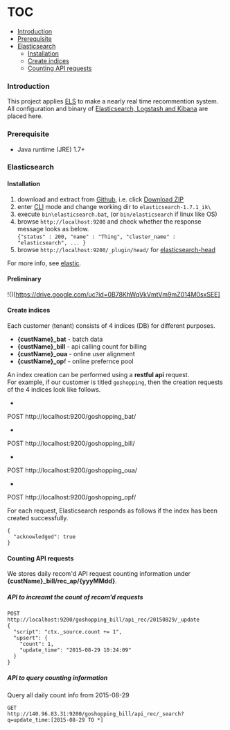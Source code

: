 # TOC
* [Introduction](#introduction)
* [Prerequisite](#prerequisite)
* [Elasticsearch](#elasticsearch)  
  * [Installation](#installation)
  * [Create indices](#create-indices)
  * [Counting API requests](#counting-api-requests)

### Introduction

This project applies [ELS](https://www.elastic.co/webinars/introduction-elk-stack) to make a nearly real time recommention system.   
All configuration and binary of [Elasticsearch, Logstash and Kibana](https://www.elastic.co/) are placed here.

### Prerequisite
* Java runtime (JRE) 1.7+

### Elasticsearch

#### Installation
1. download and extract from [Github](https://github.com/VenRaaS/elk.git), i.e. click [Download ZIP](https://github.com/VenRaaS/elk/archive/master.zip)
2. enter [CLI](https://en.wikipedia.org/wiki/Command-line_interface) mode and change working dir to `elasticsearch-1.7.1_ik\`
3. execute `bin\elasticsearch.bat`, (or `bin/elasticsearch` if linux like OS)
4. browse `http://localhost:9200` and check whether the response message looks as below.  
   `{"status" : 200, "name" : "Thing", "cluster_name" : "elasticsearch", ... }`
5. browse `http://localhost:9200/_plugin/head/` for [elasticsearch-head](http://mobz.github.io/elasticsearch-head/)

For more info, see [elastic](https://www.elastic.co/guide/en/elasticsearch/reference/current/setup.html).

#### Preliminary 
!()[https://drive.google.com/uc?id=0B78KhWqVkVmtVm9mZ014M0sxSEE]


#### Create indices

Each customer (tenant) consists of 4 indices (DB) for different purposes.
* **{custName}_bat** - batch data
* **{custName}_bill** - api calling count for billing
* **{custName}_oua** - online user alignment
* **{custName}_op**f - online prefernce pool

An index creation can be performed using a **restful api** request.  
For example, 
if our customer is titled `goshopping`, then the creation requests of the 4 indices look like follows.

* ```
 POST 
 http://localhost:9200/goshopping_bat/

* ```
 POST 
 http://localhost:9200/goshopping_bill/

* ```
 POST 
 http://localhost:9200/goshopping_oua/

* ```
 POST 
 http://localhost:9200/goshopping_opf/

For each request, Elasticsearch responds as follows if the index has been created successfully.
```
{
  "acknowledged": true
}
```

#### Counting API requests 
We stores daily recom'd API request counting information under **{custName}_bill/rec_ap/{yyyMMdd}**.  

##### API to increamt the count of recom'd requests
```
POST
http://localhost:9200/goshopping_bill/api_rec/20150829/_update
{
  "script": "ctx._source.count += 1",
  "upsert": {
    "count": 1,
    "update_time": "2015-08-29 10:24:09"
  }
}
```

##### API to query counting information
Query all daily count info from 2015-08-29
```
GET 
http://140.96.83.31:9200/goshopping_bill/api_rec/_search?q=update_time:[2015-08-29 TO *]
```


